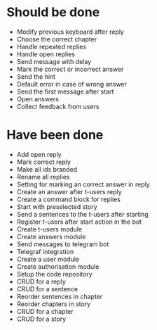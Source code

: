# Should be done
- Modify previous keyboard after reply
- Choose the correct chapter
- Handle repeated replies
- Handle open replies
- Send message with delay
- Mark the correct or incorrect answer
- Send the hint
- Default error in case of wrong answer
- Send the first message after start
- Open answers
- Collect feedback from users

# Have been done
- Add open reply
- Mark correct reply
- Make all ids branded
- Rename all replies
- Setting for marking an correct answer in reply
- Create an answer after t-users reply
- Create a command block for replies
- Start with preselected story
- Send a sentences to the t-users after starting
- Register t-users after start action in the bot
- Create t-users module
- Create answers module
- Send messages to telegram bot
- Telegraf integration
- Create a user module
- Create authorisation module
- Setup the code repository
- CRUD for a reply
- CRUD for a sentence
- Reorder sentences in chapter
- Reorder chapters in story
- CRUD for a chapter
- CRUD for a story 
